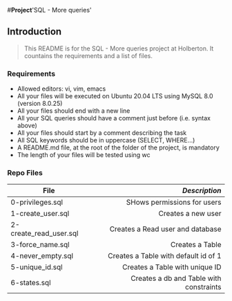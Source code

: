 #**Project**'SQL - More queries'

## Introduction
> This README is for the SQL - More queries project at Holberton. It countains the requirements and a list of files.

### Requirements
- Allowed editors: vi, vim, emacs
- All your files will be executed on Ubuntu 20.04 LTS using MySQL 8.0 (version 8.0.25)
- All your files should end with a new line
- All your SQL queries should have a comment just before (i.e. syntax above)
- All your files should start by a comment describing the task
- All SQL keywords should be in uppercase (SELECT, WHERE…)
- A README.md file, at the root of the folder of the project, is mandatory
- The length of your files will be tested using wc

### Repo Files
| **File** | *__Description__* |
|----------|----------------:|
|0-privileges.sql| SHows permissions for users|
|1-create_user.sql| Creates a new user|
|2-create_read_user.sql| Creates a Read user and database|
|3-force_name.sql| Creates a Table|
|4-never_empty.sql| Creates a Table with default id of 1|
|5-unique_id.sql| Creates a Table with unique ID|
|6-states.sql| Creates a db and Table with constraints|